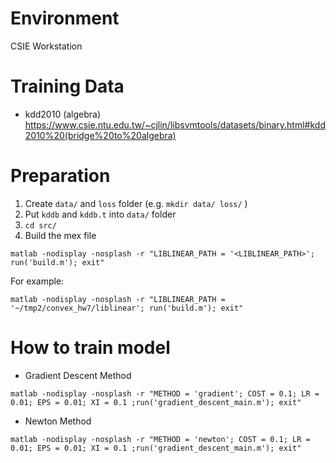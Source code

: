 # Environment
CSIE Workstation
# Training Data
- kdd2010 (algebra)
https://www.csie.ntu.edu.tw/~cjlin/libsvmtools/datasets/binary.html#kdd2010%20(bridge%20to%20algebra)

# Preparation
1. Create `data/` and `loss` folder (e.g. `mkdir data/ loss/` )
2. Put `kddb` and `kddb.t` into `data/` folder
3. `cd src/`
4. Build the mex file
```
matlab -nodisplay -nosplash -r "LIBLINEAR_PATH = '<LIBLINEAR_PATH>'; run('build.m'); exit"
```
For example:
```
matlab -nodisplay -nosplash -r "LIBLINEAR_PATH = '~/tmp2/convex_hw7/liblinear'; run('build.m'); exit"
```

# How to train model
- Gradient Descent Method

```
matlab -nodisplay -nosplash -r "METHOD = 'gradient'; COST = 0.1; LR = 0.01; EPS = 0.01; XI = 0.1 ;run('gradient_descent_main.m'); exit"
```

- Newton Method

```
matlab -nodisplay -nosplash -r "METHOD = 'newton'; COST = 0.1; LR = 0.01; EPS = 0.01; XI = 0.1 ;run('gradient_descent_main.m'); exit"
```
